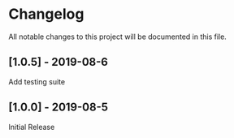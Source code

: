 # Changelog

All notable changes to this project will be documented in this file.

## [1.0.5] - 2019-08-6

Add testing suite

## [1.0.0] - 2019-08-5

Initial Release
